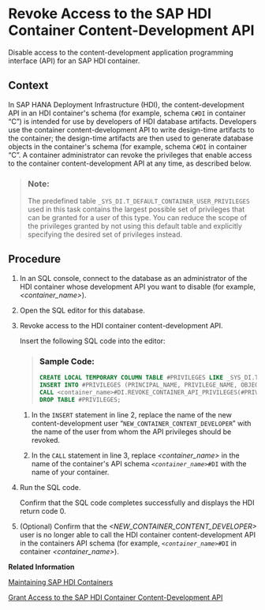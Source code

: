 <!-- loio32dbec7ee46445ce9611066a6a7642e3 -->

# Revoke Access to the SAP HDI Container Content-Development API

Disable access to the content-development application programming interface \(API\) for an SAP HDI container.



<a name="loio32dbec7ee46445ce9611066a6a7642e3__context_ovn_h3d_l1b"/>

## Context

In SAP HANA Deployment Infrastructure \(HDI\), the content-development API in an HDI container's schema \(for example, schema `C#DI` in container “C”\) is intended for use by developers of HDI database artifacts. Developers use the container content-development API to write design-time artifacts to the container; the design-time artifacts are then used to generate database objects in the container's schema \(for example, schema `C#DI` in container “C”. A container administrator can revoke the privileges that enable access to the container content-development API at any time, as described below.

> ### Note:  
> The predefined table `_SYS_DI.T_DEFAULT_CONTAINER_USER_PRIVILEGES` used in this task contains the largest possible set of privileges that can be granted for a user of this type. You can reduce the scope of the privileges granted by not using this default table and explicitly specifying the desired set of privileges instead.



<a name="loio32dbec7ee46445ce9611066a6a7642e3__steps_pvn_h3d_l1b"/>

## Procedure

1.  In an SQL console, connect to the database as an administrator of the HDI container whose development API you want to disable \(for example, *<container\_name\>*\).

2.  Open the SQL editor for this database.

3.  Revoke access to the HDI container content-development API.

    Insert the following SQL code into the editor:

    > ### Sample Code:  
    > ```sql
    > CREATE LOCAL TEMPORARY COLUMN TABLE #PRIVILEGES LIKE _SYS_DI.TT_API_PRIVILEGES;
    > INSERT INTO #PRIVILEGES (PRINCIPAL_NAME, PRIVILEGE_NAME, OBJECT_NAME) SELECT '<NEW_CONTAINER_CONTENT_DEVELOPER>', PRIVILEGE_NAME, OBJECT_NAME FROM _SYS_DI.T_DEFAULT_CONTAINER_USER_PRIVILEGES WHERE NOT (PRIVILEGE_NAME = 'SELECT' AND OBJECT_NAME LIKE '_SYS_DI.T%');
    > CALL <container_name>#DI.REVOKE_CONTAINER_API_PRIVILEGES(#PRIVILEGES, _SYS_DI.T_NO_PARAMETERS, ?, ?, ?);
    > DROP TABLE #PRIVILEGES; 
    > ```

    1.  In the `INSERT` statement in line 2, replace the name of the new content-development user “`NEW_CONTAINER_CONTENT_DEVELOPER`” with the name of the user from whom the API privileges should be revoked.

    2.  In the `CALL` statement in line 3, replace *<container\_name\>* in the name of the container's API schema <code><i class="varname">&lt;container_name&gt;</i>#DI</code> with the name of your container.


4.  Run the SQL code.

    Confirm that the SQL code completes successfully and displays the HDI return code 0.

5.  \(Optional\) Confirm that the *<NEW\_CONTAINER\_CONTENT\_DEVELOPER\>* user is no longer able to call the HDI container content-development API in the containers API schema \(for example, <code><i class="varname">&lt;container_name&gt;</i>#DI</code> in container *<container\_name\>*\).


**Related Information**  


[Maintaining SAP HDI Containers](maintaining-sap-hdi-containers-bcd6e27.md "An HDI container administrator configures and controls access to a SAP HDI container.")

[Grant Access to the SAP HDI Container Content-Development API](grant-access-to-the-sap-hdi-container-content-54bfddd.md "Enable access to the content-development application programming interface (API) for an SAP HDI container.")

